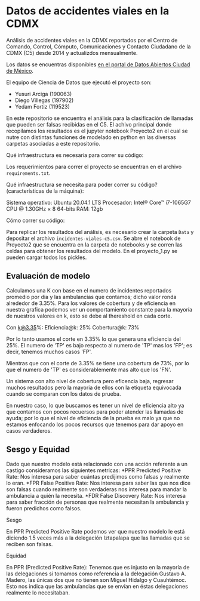 # Datos de accidentes viales en la CDMX

Análisis de accidentes viales en la CDMX reportados por el Centro de Comando, Control, Cómputo, Comunicaciones y Contacto Ciudadano de la CDMX (C5) desde 2014 y actualizdos mensualmente.

Los datos se encuentras disponibles [en el portal de Datos Abiertos Ciudad de México](https://datos.cdmx.gob.mx/explore/dataset/incidentes-viales-c5/information/?disjunctive.incidente_c4).

El equipo de Ciencia de Datos que ejecutó el proyecto son:
- Yusuri Arciga (190063)
- Diego Villegas (197902)
- Yedam Fortiz (119523)

En este repositorio se encuentra el análisis para la clasificación de llamadas que pueden ser falsas recibidas en el C5. El achivo principal donde recopilamos los resultados es el jupyter notebook Proyecto2 en el cual se nutre con distintas funciones de modelado en python en las diversas carpetas asociadas a este repositorio.

Qué infraestructura es necesaria para correr su código:

Los requerimientos para correr el proyecto se encuentran en el archivo `requirements.txt`.


Qué infraestructura se necesita para poder correr su código? (características de la máquina):

Sistema operativo: Ubuntu 20.04.1 LTS
Procesador: Intel® Core™ i7-1065G7 CPU @ 1.30GHz × 8 
64-bits
RAM: 12gb


Cómo correr su código:

Para replicar los resultados del análisis, es necesario crear la carpeta `Data` y depositar el archivo `incidentes-viales-c5.csv`.
Se abre el notebook de Proyecto2 que se encuentra en la carpeta de notebooks y se corren las celdas para obtener los resultados del modelo.
En el proyecto_1.py se pueden cargar todos los pickles.


## Evaluación de modelo

Calculamos una K con base en el numero de incidentes reportados promedio por dia y las ambulancias que contamos; dicho valor ronda alrededor de 3.35%.
Para los valores de cobertura y de eficiencia en nuestra grafica podemos ver un comportamiento constante para la mayoría de nuestros valores en k, esto se debe al thereshold en cada corte.

Con k@3.35%:
  Eficiencia@k: 25%
  Cobertura@k: 73%

Por lo tanto usamos el corte en 3.35% lo que genera una eficiencia del 25%. El numero de 'TP' es bajo respecto al numero de 'TP' mas los 'FP'; es decir, tenemos muchos casos 'FP'.

Mientras que con el corte de 3.35% se tiene una cobertura de 73%, por lo que el numero de 'TP' es considerablemente mas alto que los 'FN'.

Un sistema con alto nivel de cobertura pero eficencia baja, regresar muchos resultados pero la mayoria de ellos con la etiqueta equivocada cuando se comparan con los datos de prueba.

En nuestro caso, lo que buscamos es tener un nivel de eficiencia alto ya que contamos con pocos recuersos para poder atender las llamadas de ayuda; por lo que el nivel de eficiencia de la prueba es malo ya que no estamos enfocando los pocos recursos que tenemos para dar apoyo en casos verdaderos.

## Sesgo y Equidad

Dado que nuestro modelo está relacionado con una acción referente a un castigo consideramos las siguientes metricas:
  *PPR Predicted Positive Rate: Nos interesa para saber cuántas predijimos como falsas y realmente lo eran.
  *FPR False Positive Rate: Nos interesa para saber las que nos dice son falsas cuando realmente son verdaderas nos interesa para mandar la ambulancia a quién la necesita.
  *FDR False Discovery Rate: Nos interesa para saber fracción de personas que realmente necesitan la ambulancia y fueron predichos como falsos.
 
Sesgo

En PPR Predicted Positive Rate podemos ver que nuestro modelo le está diciendo 1.5 veces más a la delegación Iztapalapa que las llamadas que se reciben son falsas.


Equidad

En PPR (Predicted Positive Rate): Tenemos que es injusto en la mayoría de las delegaciones si tomamos como referencia a la delegación Gustavo A. Madero, las únicas dos que no tienen son Miguel Hidalgo y Cuauhtémoc. Esto nos indica que las ambulancias que se envían en éstas delegaciones realmente lo necesitaban.
